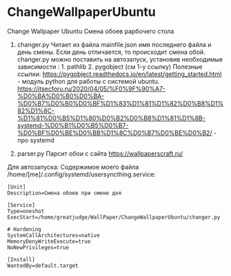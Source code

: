 # ChangeWallpaperUbuntu
Change Wallpaper Ubuntu
Смена обоев рарбочего стола

1. changer.py
    Читает из файла  mainfile.json имя последнего файла и день смены. Если день отличается, то происходит смена обой.
    changer.py можно поставить на автозапуск, установив необходимые зависимости :
        1. pathlib
        2. pygobject (см 1-у ссылку)
    Полезные ссылки:
        https://pygobject.readthedocs.io/en/latest/getting_started.html - модуль python для работы с системой ubuntu.  
        https://itsecforu.ru/2020/04/05/%F0%9F%90%A7-%D0%BA%D0%B0%D0%BA-%D0%B7%D0%B0%D0%BF%D1%83%D1%81%D1%82%D0%B8%D1%82%D1%8C-%D1%81%D0%B5%D1%80%D0%B2%D0%B8%D1%81%D1%8B-systemd-%D0%B1%D0%B5%D0%B7-%D0%BF%D0%BE%D0%BB%D1%8C%D0%B7%D0%BE%D0%B2/ - про systemd
       
        
   
2. parser.py
    Парсит обои с сайта https://wallpaperscraft.ru/
   
   
Для автозапуска:
Содержимое моего файла /home/[me]/.config/systemd/usersyncthing.service:  

    [Unit]
    Description=Смена обоев при смене дня

    [Service]
    Type=oneshot
    ExecStart=/home/greatjudge/WallPaper/ChangeWallpaperUbuntu/changer.py

    # Hardening
    SystemCallArchitectures=native
    MemoryDenyWriteExecute=true
    NoNewPrivileges=true

    [Install]
    WantedBy=default.target
